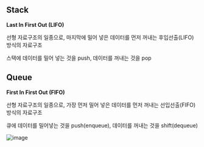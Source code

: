 ## Stack

**Last In First Out (LIFO)**

선형 자료구조의 일종으로, 마지막에 밀어 넣은 데이터를 먼저 꺼내는 후입선출(LIFO) 방식의 자료구조

스택에 데이터를 밀어 넣는 것을 push, 데이터를 꺼내는 것을 pop



## Queue

**First In First Out (FIFO)**

선형 자료구조의 일종으로, 가장 먼저 밀어 넣은 데이터를 먼저 꺼내는 선입선출(FIFO) 방식의 자료구조

큐에 데이터를 밀어넣는 것을 push(enqueue), 데이터를 꺼내는 것을 shift(dequeue)



![image](https://user-images.githubusercontent.com/70627979/149658120-dd9a71e7-0515-4ca0-a5db-bc79120b12ef.png)